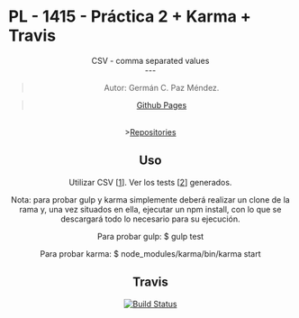 # PL - 1415 - Práctica 2 + Karma + Travis
<center>
<center>CSV - comma separated values</center>
---

> Autor: Germán C. Paz Méndez.

><A HREF="http://gcpmendez.github.io/">Github Pages</A>
<br>
><A HREF="https://github.com/gcpmendez/Pr2_PL_1415">Repositories</A>

## Uso

Utilizar CSV [[1](http://gcpmendez.github.io/Pr2_PL_1415)].
Ver los tests [[2](http://gcpmendez.github.io/Pr2_PL_1415/tests/)] generados.

Nota: para probar gulp y karma simplemente deberá realizar 
un clone de la rama y, una vez situados en ella, ejecutar un npm install,
con lo que se descargará todo lo necesario para su ejecución.

Para probar gulp:
	$ gulp test

Para probar karma:
	$ node_modules/karma/bin/karma start

## Travis

[![Build Status](https://travis-ci.org/gcpmendez/Pr2_PL_1415.svg?branch=gh-pages)](https://travis-ci.org/gcpmendez/Pr2_PL_1415)
</center>
